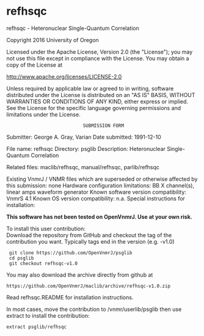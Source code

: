 # refhsqc
 refhsqc - Heteronuclear Single-Quantum Correlation

 Copyright 2016 University of Oregon

 Licensed under the Apache License, Version 2.0 (the "License");
 you may not use this file except in compliance with the License.
 You may obtain a copy of the License at

   http://www.apache.org/licenses/LICENSE-2.0

 Unless required by applicable law or agreed to in writing, software
 distributed under the License is distributed on an "AS IS" BASIS,
 WITHOUT WARRANTIES OR CONDITIONS OF ANY KIND, either express or implied.
 See the License for the specific language governing permissions and
 limitations under the License.

                                SUBMISSION FORM

Submitter:      George A. Gray, Varian
Date submitted: 1991-12-10

File name:      refhsqc
Directory:      psglib
Description:    Heteronuclear Single-Quantum Correlation

Related files:  maclib/refhsqc, manual/refhsqc, parlib/refhsqc

Existing VnmrJ / VNMR files which are superseded or
otherwise affected by this submission:  none
Hardware configuration limitations:     BB X channel(s), linear amps
                                        waveform generator
Known software version compatibility:   VnmrS 4.1
Known OS version compatibility:         n.a.
Special instructions for installation:

**This software has not been tested on OpenVnmrJ. Use at your own risk.**

To install this user contribution:  
Download the repository from GitHub and checkout the tag of the contribution you want.
Typically tags end in the version (e.g. -v1.0)

     git clone https://github.com/OpenVnmrJ/psglib  
     cd psglib  
     git checkout refhsqc-v1.0


You may also download the archive directly from github at

    https://github.com/OpenVnmrJ/maclib/archive/refhsqc-v1.0.zip

Read refhsqc.README for installation instructions.

In most cases, move the contribution to /vnmr/userlib/psglib 
then use extract to install the contribution:  

    extract psglib/refhsqc